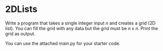 # 2DLists

Write a program that takes a single integer input *n* and creates a grid (2D list). You can fill the grid with any data but the grid must be *n* x *n*. Print the grid as output. 

You can use the attached main.py for your starter code.

